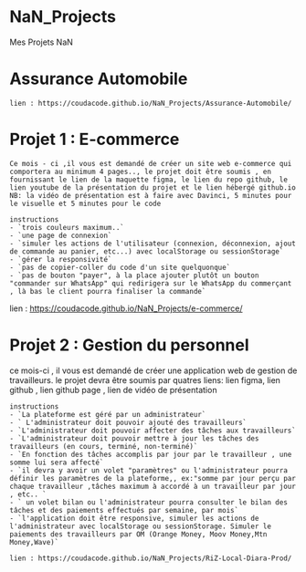 # NaN_Projects
Mes Projets NaN
# Assurance Automobile
    lien : https://coudacode.github.io/NaN_Projects/Assurance-Automobile/

# Projet 1 : E-commerce

    Ce mois - ci ,il vous est demandé de créer un site web e-commerce qui comportera au minimum 4 pages.., le projet doit être soumis , en fournissant le lien de la maquette figma, le lien du repo github, le lien youtube de la présentation du projet et le lien hébergé github.io NB: la vidéo de présentation est à faire avec Davinci, 5 minutes pour le visuelle et 5 minutes pour le code

    instructions
    - `trois couleurs maximum..`
    - `une page de connexion`
    - `simuler les actions de l'utilisateur (connexion, déconnexion, ajout de commande au panier, etc...) avec localStorage ou sessionStorage`
    - `gérer la responsivité`
    - `pas de copier-coller du code d'un site quelquonque`
    - `pas de bouton "payer", à la place ajouter plutôt un bouton "commander sur WhatsApp" qui redirigera sur le WhatsApp du commerçant , là bas le client pourra finaliser la commande`
  lien : https://coudacode.github.io/NaN_Projects/e-commerce/


 # Projet 2 : Gestion du personnel



  ce mois-ci , il vous est demandé de créer une application web de gestion de travailleurs. le projet devra être soumis par quatres liens: lien figma, lien github , lien github page , lien de vidéo de présentation


    instructions 
    - `La plateforme est géré par un administrateur`
    - ` L'administrateur doit pouvoir ajouté des travailleurs`
    - `L'administrateur doit pouvoir affecter des tâches aux travailleurs`
    - `L'administrateur doit pouvoir mettre à jour les tâches des travailleurs (en cours, terminé, non-terminé)`
    - `En fonction des tâches accomplis par jour par le travailleur , une somme lui sera affecté`
    - `il devra y avoir un volet "paramètres" ou l'administrateur pourra définir les paramètres de la plateforme,, ex:"somme par jour perçu par chaque travailleur ,tâches maximum à accordé à un travailleur par jour , etc.. `
    - ` un volet bilan ou l'administrateur pourra consulter le bilan des tâches et des paiements effectués par semaine, par mois`
    - `l'application doit être responsive, simuler les actions de l'administrateur avec localStorage ou sessionStorage. Simuler le paiements des travailleurs par OM (Orange Money, Moov Money,Mtn Money,Wave)`

    lien : https://coudacode.github.io/NaN_Projects/RiZ-Local-Diara-Prod/
